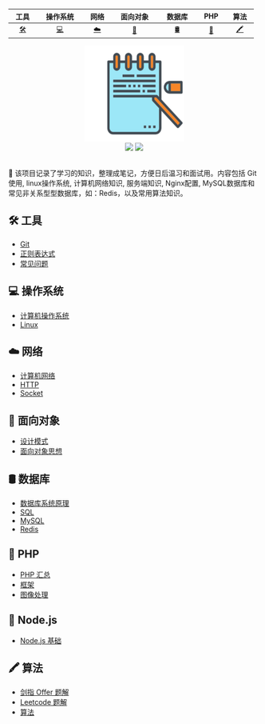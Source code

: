 |&nbsp;&nbsp;工具&nbsp;&nbsp;|&nbsp;&nbsp;&nbsp;操作系统&nbsp;&nbsp;&nbsp;|&nbsp;&nbsp;网络&nbsp;&nbsp;|&nbsp;&nbsp;&nbsp;面向对象&nbsp;&nbsp;&nbsp;|&nbsp;&nbsp;&nbsp;数据库&nbsp;&nbsp;&nbsp;|&nbsp;&nbsp;PHP&nbsp;&nbsp;|&nbsp;&nbsp;算法&nbsp;&nbsp;|
| :--------:     | :---------:       | :---------:    |:---------:        |:---------:       |:---------:    |:---------:    |
| [:hammer_and_wrench:](#hammer_and_wrench-工具) | [:computer:](#computer-操作系统)|[:cloud:](#cloud-网络)|[:christmas_tree:](#tomato-Node.js)|[:oil_drum:](#oil_drum-数据库)|[:elephant:](#elephant-PHP)|[:crayon:](#crayon-算法)|


<div align="center">
    <img width="200px" src="docs/_media/LogoMakr_7vBbxd.png">
    <br>
    <a href="https://learning.adomikao.com"> <img src="https://img.shields.io/badge/>-read-4ab8a1.svg"></a> 
     <a href="https://adomikao.com"> <img src="https://img.shields.io/badge/_-more-4ab8a1.svg"></a> 
    <br> <br>
</div> 

🍅 该项目记录了学习的知识，整理成笔记，方便日后温习和面试用。内容包括 Git 使用, linux操作系统, 计算机网络知识, 服务端知识, Nginx配置, MySQL数据库和常见非关系型型数据库，如：Redis，以及常用算法知识。


## :hammer_and_wrench: 工具

- [Git](docs/mark/Git.md) </br>
- [正则表达式](docs/mark/正则表达式.md) </br>
- [常见问题](docs/mark/常见问题.md) </br>


## :computer: 操作系统

- [计算机操作系统](docs/mark/计算机操作系统.md) </br>
- [Linux](docs/mark/Linux.md)

## :cloud: 网络

- [计算机网络](docs/mark/计算机网络.md) </br>
- [HTTP](docs/mark/HTTP.md) </br>
- [Socket](docs/mark/Socket.md)




## :tomato: 面向对象

- [设计模式](docs/mark/设计模式.md) </br>
- [面向对象思想](docs/mark/面向对象思想.md)

## :oil_drum: 数据库

- [数据库系统原理](docs/mark/数据库系统原理.md) </br>
- [SQL](docs/mark/SQL.md) </br>
- [MySQL](docs/mark/MySQL.md) </br>
- [Redis](docs/mark/Redis.md)

## :elephant: PHP

- [PHP 汇总](docs/mark/PHP%20汇总.md) </br>
- [框架](docs/mark/框架.md) </br>
- [图像处理](docs/mark/图像处理.md) </br>

## :christmas_tree: Node.js
- [Node.js 基础](mark/Node.js%20基础.md) </br>



##  :crayon: 算法

- [剑指 Offer 题解](docs/mark/剑指%20offer%20题解.md) </br>
- [Leetcode 题解](docs/mark/Leetcode%20题解) </br>
- [算法](docs/mark/算法.md)
